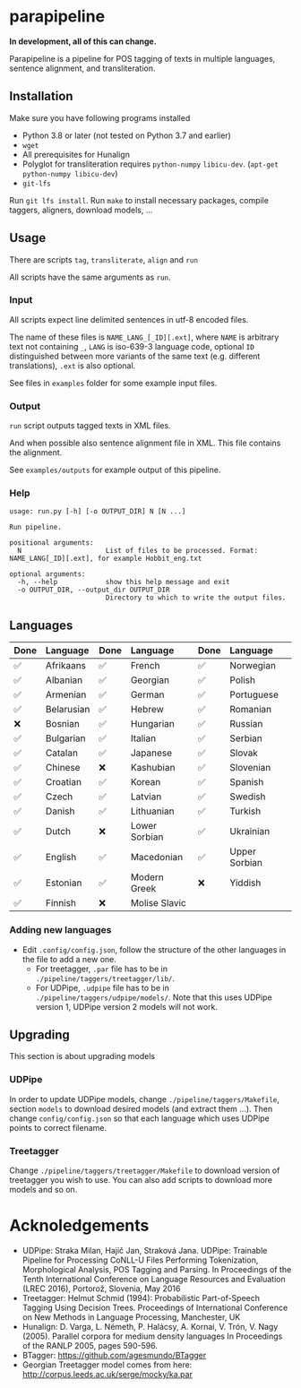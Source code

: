 # parapipeline 
**In development, all of this can change.**

Parapipeline is a pipeline for POS tagging of texts in multiple languages, sentence alignment, and transliteration.

## Installation
Make sure you have following programs installed
- Python 3.8 or later (not tested on Python 3.7 and earlier)
- `wget`
- All prerequisites for Hunalign
- Polyglot for transliteration requires `python-numpy` `libicu-dev`. (`apt-get python-numpy libicu-dev`)
- `git-lfs`

Run `git lfs install`.
Run `make` to install necessary packages, compile taggers, aligners, download models, ...

## Usage
There are scripts `tag`, `transliterate`, `align` and `run`

All scripts have the same arguments as `run`.

### Input
All scripts expect line delimited sentences in utf-8 encoded files.

The name of these files is `NAME_LANG_[_ID][.ext]`, where `NAME` is arbitrary text not containing `_`, `LANG` is iso-639-3 language code, 
optional `ID` distinguished between more variants of the same text (e.g. different translations), `.ext` is also optional.

See files in `examples` folder for some example input files.

### Output
`run` script outputs tagged texts in XML files. 

And when possible also sentence alignment file in XML. 
This file contains the alignment.

See `examples/outputs` for example output of this pipeline.

### Help 
~~~
usage: run.py [-h] [-o OUTPUT_DIR] N [N ...]

Run pipeline.

positional arguments:
  N                     List of files to be processed. Format: NAME_LANG[_ID][.ext], for example Hobbit_eng.txt

optional arguments:
  -h, --help            show this help message and exit
  -o OUTPUT_DIR, --output_dir OUTPUT_DIR
                        Directory to which to write the output files.
~~~


## Languages

| Done| Language | Done| Language | Done| Language |
|:------------------|:--------------| :------------------|:---------------| :------------------|:-----------------|
|:white_check_mark: | Afrikaans     | :white_check_mark: | French         |:white_check_mark: | Norwegian | 
|:white_check_mark: | Albanian      | :white_check_mark: | Georgian       |:white_check_mark: | Polish | 
|:white_check_mark: | Armenian      | :white_check_mark: | German         |:white_check_mark: | Portuguese | 
|:white_check_mark: | Belarusian    | :white_check_mark: | Hebrew         |:white_check_mark: | Romanian | 
|:x:                | Bosnian       | :white_check_mark: | Hungarian      |:white_check_mark: | Russian | 
|:white_check_mark: | Bulgarian     | :white_check_mark: | Italian        |:white_check_mark: | Serbian | 
|:white_check_mark: | Catalan       | :white_check_mark: | Japanese       |:white_check_mark: | Slovak | 
|:white_check_mark: | Chinese       | :x:                | Kashubian      |:white_check_mark: | Slovenian | 
|:white_check_mark: | Croatian      | :white_check_mark: | Korean         |:white_check_mark: | Spanish | 
|:white_check_mark: | Czech         | :white_check_mark: | Latvian        |:white_check_mark: | Swedish | 
|:white_check_mark: | Danish        | :white_check_mark: | Lithuanian     |:white_check_mark: | Turkish | 
|:white_check_mark: | Dutch         | :x:                | Lower Sorbian  |:white_check_mark: | Ukrainian | 
|:white_check_mark: | English       | :white_check_mark: | Macedonian     |:white_check_mark: | Upper Sorbian | 
|:white_check_mark: | Estonian      | :white_check_mark: | Modern Greek   |:x:                | Yiddish |
|:white_check_mark: | Finnish       | :x:                | Molise Slavic  |                   |         |


### Adding new languages
- Edit `.config/config.json`, follow the structure of the other languages in the file to add a new one.
    * For treetagger, `.par` file has to be in `./pipeline/taggers/treetagger/lib/`.
    * For UDPipe, `.udpipe` file has to be in `./pipeline/taggers/udpipe/models/`. Note that this uses UDPipe version 1, UDPipe version 2 models will not work.

## Upgrading
This section is about upgrading models

### UDPipe
In order to update UDPipe models, change `./pipeline/taggers/Makefile`, section `models` to download desired models (and extract them ...). 
Then change `config/config.json` so that each language which uses UDPipe points to correct filename.

### Treetagger
Change `./pipeline/taggers/treetagger/Makefile` to download version of treetagger you wish to use. 
You can also add scripts to download more models and so on.

# Acknoledgements
- UDPipe: Straka Milan, Hajič Jan, Straková Jana. UDPipe: Trainable Pipeline for Processing CoNLL-U Files Performing Tokenization, Morphological Analysis, POS Tagging and Parsing. In Proceedings of the Tenth International Conference on Language Resources and Evaluation (LREC 2016), Portorož, Slovenia, May 2016
- Treetagger: Helmut Schmid (1994): Probabilistic Part-of-Speech Tagging Using Decision Trees. Proceedings of International Conference on New Methods in Language Processing, Manchester, UK
- Hunalign: D. Varga, L. Németh, P. Halácsy, A. Kornai, V. Trón, V. Nagy (2005). Parallel corpora for medium density languages In Proceedings of the RANLP 2005, pages 590-596.
- BTagger: https://github.com/agesmundo/BTagger
- Georgian Treetagger model comes from here: http://corpus.leeds.ac.uk/serge/mocky/ka.par
